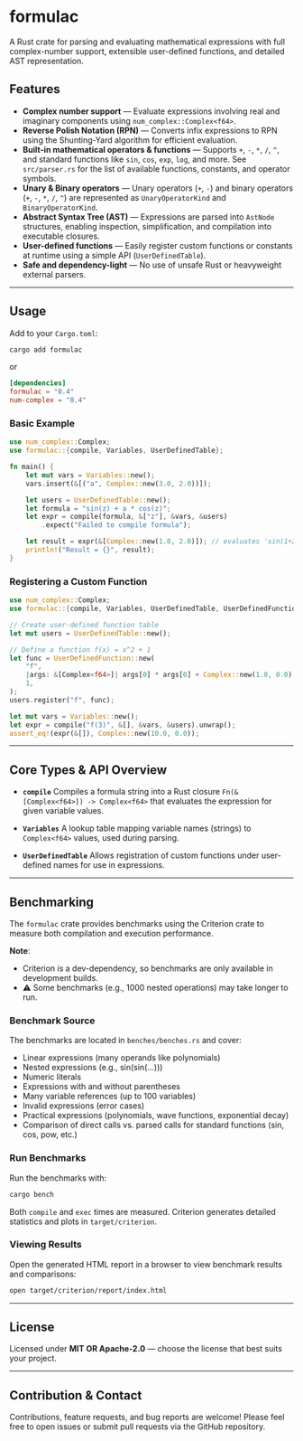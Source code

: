 # formulac

A Rust crate for parsing and evaluating mathematical expressions with full complex-number support, extensible user-defined functions, and detailed AST representation.

## Features

- **Complex number support** — Evaluate expressions involving real and imaginary components using `num_complex::Complex<f64>`.
- **Reverse Polish Notation (RPN)** — Converts infix expressions to RPN using the Shunting-Yard algorithm for efficient evaluation.
- **Built-in mathematical operators & functions** — Supports `+`, `-`, `*`, `/`, `^`, and standard functions like `sin`, `cos`, `exp`, `log`, and more.
  See `src/parser.rs` for the list of available functions, constants, and operator symbols.
- **Unary & Binary operators** — Unary operators (`+`, `-`) and binary operators (`+`, `-`, `*`, `/`, `^`) are represented as `UnaryOperatorKind` and `BinaryOperatorKind`.
- **Abstract Syntax Tree (AST)** — Expressions are parsed into `AstNode` structures, enabling inspection, simplification, and compilation into executable closures.
- **User-defined functions** — Easily register custom functions or constants at runtime using a simple API (`UserDefinedTable`).
- **Safe and dependency-light** — No use of unsafe Rust or heavyweight external parsers.

---

## Usage

Add to your `Cargo.toml`:

```bash
cargo add formulac
```

or

```toml
[dependencies]
formulac = "0.4"
num-complex = "0.4"
```

### Basic Example

```rust
use num_complex::Complex;
use formulac::{compile, Variables, UserDefinedTable};

fn main() {
    let mut vars = Variables::new();
    vars.insert(&[("a", Complex::new(3.0, 2.0))]);

    let users = UserDefinedTable::new();
    let formula = "sin(z) + a * cos(z)";
    let expr = compile(formula, &["z"], &vars, &users)
        .expect("Failed to compile formula");

    let result = expr(&[Complex::new(1.0, 2.0)]); // evaluates 'sin(1+2i) + (3+2i) * cos(1+2i)'
    println!("Result = {}", result);
}
```

### Registering a Custom Function

```rust
use num_complex::Complex;
use formulac::{compile, Variables, UserDefinedTable, UserDefinedFunction};

// Create user-defined function table
let mut users = UserDefinedTable::new();

// Define a function f(x) = x^2 + 1
let func = UserDefinedFunction::new(
    "f",
    |args: &[Complex<f64>]| args[0] * args[0] + Complex::new(1.0, 0.0),
    1,
);
users.register("f", func);

let mut vars = Variables::new();
let expr = compile("f(3)", &[], &vars, &users).unwrap();
assert_eq!(expr(&[]), Complex::new(10.0, 0.0));
```

---

## Core Types & API Overview

- **`compile`**
  Compiles a formula string into a Rust closure `Fn(&[Complex<f64>]) -> Complex<f64>` that evaluates the expression for given variable values.

- **`Variables`**
  A lookup table mapping variable names (strings) to `Complex<f64>` values, used during parsing.

- **`UserDefinedTable`**
  Allows registration of custom functions under user-defined names for use in expressions.

---

## Benchmarking

The `formulac` crate provides benchmarks using the Criterion crate to measure both compilation and execution performance.

**Note**:

- Criterion is a dev-dependency, so benchmarks are only available in development builds.
- :warning: Some benchmarks (e.g., 1000 nested operations) may take longer to run.

### Benchmark Source

The benchmarks are located in `benches/benches.rs` and cover:

- Linear expressions (many operands like polynomials)
- Nested expressions (e.g., sin(sin(...)))
- Numeric literals
- Expressions with and without parentheses
- Many variable references (up to 100 variables)
- Invalid expressions (error cases)
- Practical expressions (polynomials, wave functions, exponential decay)
- Comparison of direct calls vs. parsed calls for standard functions (sin, cos, pow, etc.)

### Run Benchmarks

Run the benchmarks with:

``` bash
cargo bench
```

Both `compile` and `exec` times are measured. Criterion generates detailed statistics and plots in `target/criterion`.

### Viewing Results

Open the generated HTML report in a browser to view benchmark results and comparisons:

``` bash
open target/criterion/report/index.html
```

---

## License

Licensed under **MIT OR Apache-2.0** — choose the license that best suits your project.

---

## Contribution & Contact

Contributions, feature requests, and bug reports are welcome!
Please feel free to open issues or submit pull requests via the GitHub repository.
